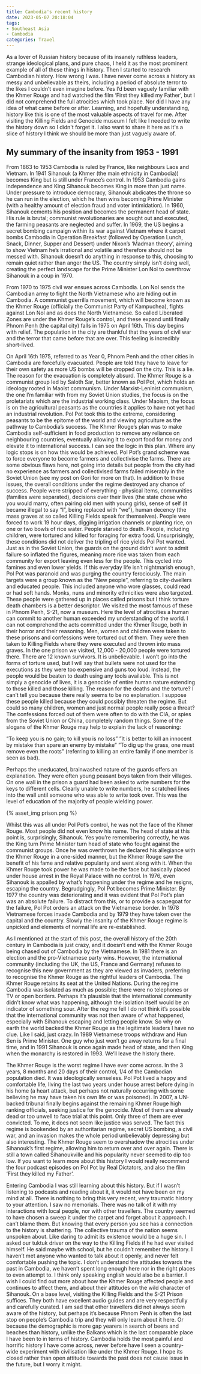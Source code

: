 ```yaml
---
title: Cambodia's recent history
date: 2023-05-07 20:18:04
tags:
- Southeast Asia
- Cambodia
categories: Travel
---
```

As a lover of Russian history because of its insanely ruthless leaders, strange ideological plans, and pure chaos, I held it as the most prominent example of all of these things in history. Then I started to research Cambodian history. How wrong I was. I have never come across a history as messy and unbelievable as theirs, including a period of absolute terror to the likes I couldn’t even imagine before. Yes I’d been vaguely familiar with the Khmer Rouge and had watched the film ‘First they killed my Father’, but I did not comprehend the full atrocities which took place. Nor did I have any idea of what came before or after. Learning, and hopefully understanding, history like this is one of the most valuable aspects of travel for me. After visiting the Killing Fields and Genocide museum I felt like I needed to write the history down so I didn't forget it. I also want to share it here as it's a slice of history I think we should be more than just vaguely aware of.

## My summary of the insanity from 1953 - 1991

From 1863 to 1953 Cambodia is ruled by France, like neighbours Laos and Vietnam. In 1941 Sihanouk (a Khmer (the main ethnicity in Cambodia)) becomes King but is still under France’s control. In 1953 Cambodia gains independence and King Sihanouk becomes King in more than just name. Under pressure to introduce democracy, Sihanouk abdicates the throne so he can run in the election, which he then wins becoming Prime Minister (with a healthy amount of election fraud and voter intimidation). In 1960, Sihanouk cements his position and becomes the permanent head of state. His rule is brutal; communist revolutionaries are sought out and executed, the farming peasants are neglected and suffer. In 1969, the US begins a secret bombing campaign within its war against Vietnam where it carpet bombs Cambodia in Operation Breakfast (followed by Operation Lunch, Snack, Dinner, Supper and Dessert) under Nixon’s ‘Madman theory’, aiming to show Vietnam he’s irrational and volatile and therefore should not be messed with. Sihanouk doesn’t do anything in response to this, choosing to remain quiet rather than anger the US. The country simply isn’t doing well, creating the perfect landscape for the Prime Minister Lon Nol to overthrow Sihanouk in a coup in 1970. 

From 1970 to 1975 civil war ensues across Cambodia. Lon Nol sends the Cambodian army to fight the North Vietnamese who are hiding out in Cambodia. A communist guerrilla movement, which will become known as the Khmer Rouge (officially the Communist Party of Kampuchea), fights against Lon Nol and as does the North Vietnamese. So called Liberated Zones are under the Khmer Rouge’s control, and these expand until finally Phnom Penh (the capital city) falls in 1975 on April 16th. This day begins with relief. The population in the city are thankful that the years of civil war and the terror that came before that are over. This feeling is incredibly short-lived.

On April 16th 1975, referred to as Year 0, Phnom Penh and the other cities in Cambodia are forcefully evacuated. People are told they have to leave for their own safety as more US bombs will be dropped on the city. This is a lie. The reason for the evacuation is completely absurd. The Khmer Rouge is a communist group led by Saloth Sar, better known as Pol Pot, which holds an ideology rooted in Maoist communism. Under Marxist-Leninist communism, the one I’m familiar with from my Soviet Union studies, the focus is on the proletariats which are the industrial working class. Under Maoism, the focus is on the agricultural peasants as the countries it applies to have not yet had an industrial revolution. Pol Pot took this to the extreme, considering peasants to be the epitome of the world and viewing agriculture as the pathway to Cambodia’s success. The Khmer Rouge’s plan was to make Cambodia self-sufficient in food production to remove any reliance on neighbouring countries, eventually allowing it to export food for money and elevate it to international success. I can see the logic in this plan. Where any logic stops is on how this would be achieved. Pol Pot’s grand scheme was to force everyone to become farmers and collectivise the farms. There are some obvious flaws here, not going into details but people from the city had no experience as farmers and collectivised farms failed miserably in the Soviet Union (see my post on Gori for more on that). In addition to these issues, the overall conditions under the regime destroyed any chance of success. People were stripped of everything - physical items, communities (families were separated), decisions over their lives (the state chose who you would marry, often pairing old men with young girls), sense of self (it became illegal to say “I”, being replaced with “we”), human decency (the mass graves at so called Killing Fields speak for themselves). People were forced to work 19 hour days, digging irrigation channels or planting rice, on one or two bowls of rice water. People starved to death. People, including children, were tortured and killed for foraging for extra food. Unsurprisingly, these conditions did not deliver the tripling of rice yields Pol Pot wanted. Just as in the Soviet Union, the guards on the ground didn’t want to admit failure so inflated the figures, meaning more rice was taken from each community for export leaving even less for the people. This cycled into famines and even lower yields. If this everyday life isn’t nightmarish enough, Pol Pot was paranoid and was purging the country ferociously. The main targets were a group known as the “New people”, referring to city-dwellers and educated people. This included anyone who wore glasses, could read or had soft hands. Monks, nuns and minority ethnicities were also targeted. These people were gathered up in places called prisons but I think torture death chambers is a better descriptor. We visited the most famous of these in Phnom Penh, S-21, now a museum. Here the level of atrocities a human can commit to another human exceeded my understanding of the world. I can not comprehend the acts committed under the Khmer Rouge, both in their horror and their reasoning. Men, women and children were taken to these prisons and confessions were tortured out of them. They were then taken to Killing Fields where they were executed and thrown into mass graves. In the one prison we visited, 12,000 - 20,000 people were tortured there. There are 12 known survivors. It is unbelievable. I won’t go into the forms of torture used, but I will say that bullets were not used for the executions as they were too expensive and guns too loud. Instead, the people would be beaten to death using any tools available. This is not simply a genocide of lives, it is a genocide of entire human nature extending to those killed and those killing. The reason for the deaths and the torture? I can’t tell you because there really seems to be no explanation. I suppose these people killed because they could possibly threaten the regime. But could so many children, women and just normal people really pose a threat? The confessions forced out of them were often to do with the CIA, or spies from the Soviet Union or China, completely random things. Some of the slogans of the Khmer Rouge may help to explain the lack of reasoning:

“To keep you is no gain; to kill you is no loss”
”It is better to kill an innocent by mistake than spare an enemy by mistake”
”To dig up the grass, one must remove even the roots” (referring to killing an entire family if one member is seen as bad).

Perhaps the uneducated, brainwashed nature of the guards offers an explanation. They were often young peasant boys taken from their villages. On one wall in the prison a guard had been asked to write numbers for the keys to different cells. Clearly unable to write numbers, he scratched lines into the wall until someone who was able to write took over. This was the level of education of the majority of people wielding power.

{% asset_img prison.png %}

Whilst this was all under Pol Pot’s control, he was not the face of the Khmer Rouge. Most people did not even know his name. The head of state at this point is, surprisingly, Sihanouk. Yes you’re remembering correctly, he was the King turn Prime Minister turn head of state who fought against the communist groups. Once he was overthrown he declared his allegiance with the Khmer Rouge in a one-sided manner, but the Khmer Rouge saw the benefit of his fame and relative popularity and went along with it. When the Khmer Rouge took power he was made to be the face but basically placed under house arrest in the Royal Palace with no control. In 1976, even Sihanouk is appalled by what’s happening under the regime and he resigns, escaping the country. Begrudgingly, Pol Pot becomes Prime Minister. By 1977 the country was deteriorating and it was evident that Pol Pot’s plan was an absolute failure. To distract from this, or to provide a scapegoat for the failure, Pol Pot orders an attack on the Vietnamese border. In 1978 Vietnamese forces invade Cambodia and by 1979 they have taken over the capital and the country. Slowly the insanity of the Khmer Rouge regime is unpicked and elements of normal life are re-established. 

As I mentioned at the start of this post, the overall history of the 20th century in Cambodia is just crazy, and it doesn’t end with the Khmer Rouge being chased out of Cambodia by the Vietnamese. In 1981 there is an election and the pro-Vietnamese party wins. However, the international community (including the UK, the US, France and Germany) refuses to recognise this new government as they are viewed as invaders, preferring to recognise the Khmer Rouge as the rightful leaders of Cambodia. The Khmer Rouge retains its seat at the United Nations. During the regime Cambodia was isolated as much as possible; there were no telephones or TV or open borders. Perhaps it’s plausible that the international community didn’t know what was happening, although the isolation itself would be an indicator of something sour. After the regime fell I do not think it’s possible that the international community was not then aware of what happened, especially with Sihanouk escaping and letting people know. So why on earth the world backed the Khmer Rouge as the legitimate leaders I have no clue. Like I said, just crazy. In 1989 Vietnamese troops withdraw and Hun Sen is Prime Minister. One guy who just won’t go away returns for a final time, and in 1991 Sihanouk is once again made head of state, and then King when the monarchy is restored in 1993. We’ll leave the history there.

The Khmer Rouge is the worst regime I have ever come across. In the 3 years, 8 months and 20 days of their control, 1/4 of the Cambodian population died. It was ideologically senseless. Pol Pot lived a happy and comfortable life, living the last two years under house arrest before dying in his home (a heart attack, but perhaps not naturally occurring with some believing he may have taken his own life or was poisoned). In 2007, a UN-backed tribunal finally begins against the remaining Khmer Rouge high ranking officials, seeking justice for the genocide. Most of them are already dead or too unwell to face trial at this point. Only three of them are ever convicted. To me, it does not seem like justice was served. The fact this regime is bookended by an authoritarian regime, secret US bombing, a civil war, and an invasion makes the whole period unbelievably depressing but also interesting. The Khmer Rouge seem to overshadow the atrocities under Sihanouk’s first regime, allowing him to return over and over again. There is still a town called Sihanoukville and his popularity never seemed to dip too low. If you want to learn more about this history I would really recommend the four podcast episodes on Pol Pot by Real Dictators, and also the film ‘First they killed my Father’.

Entering Cambodia I was still learning about this history. But if I wasn’t listening to podcasts and reading about it, it would not have been on my mind at all. There is nothing to bring this very recent, very traumatic history to your attention. I saw no memorials. There was no talk of it with my interactions with local people, nor with other travellers. The country seemed to have chosen a sweep it under the carpet and forget about it approach. I can’t blame them. But knowing that every person you see has a connection to the history is shattering. The collective trauma of the nation seems unspoken about. Like daring to admit its existence would be a huge sin. I asked our tuktuk driver on the way to the Killing Fields if he had ever visited himself. He said maybe with school, but he couldn’t remember the history. I haven’t met anyone who wanted to talk about it openly, and never felt comfortable pushing the topic. I don’t understand the attitudes towards the past in Cambodia, we haven’t spent long enough here nor in the right places to even attempt to. I think only speaking english would also be a barrier. I wish I could find out more about how the Khmer Rouge affected people and continues to affect them, and about their attitudes on the wild character of Sihanouk. On a base level, visiting the Killing Fields and the S-21 Prison suffices. They both have excellent audio guides and are very respectfully and carefully curated. I am sad that other travellers did not always seem aware of the history, but perhaps it’s because Phnom Penh is often the last stop on people’s Cambodia trip and they will only learn about it here. Or because the demographic is more gap yearers in search of beers and beaches than history, unlike the Balkans which is the last comparable place I have been to in terms of history. Cambodia holds the most painful and horrific history I have come across, never before have I seen a country-wide experiment with civilisation like under the Khmer Rouge. I hope its closed rather than open attitude towards the past does not cause issue in the future, but I worry it might.
